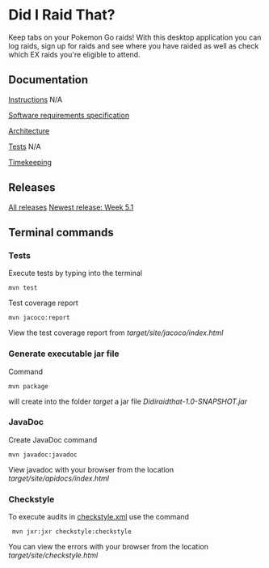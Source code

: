# Did I Raid That? 
Keep tabs on your Pokemon Go raids! With this desktop application you can log raids, sign up for raids and see where you have raided as well as check which EX raids you're eligible to attend. 

## Documentation
[Instructions]() N/A

[Software requirements specification](https://github.com/sinilandia/ohte2019/blob/master/Documentation/Srs.md)

[Architecture](https://github.com/sinilandia/ohte2019/blob/master/Documentation/Architecture.md)

[Tests]() N/A

[Timekeeping](https://github.com/sinilandia/ohte2019/blob/master/Documentation/Timekeeping.md)

## Releases
[All releases](https://github.com/sinilandia/ohte2019/releases)
[Newest release: Week 5.1](https://github.com/sinilandia/ohte2019/releases/tag/week5.1)

## Terminal commands

### Tests
Execute tests by typing into the terminal

```
mvn test
```

Test coverage report

```
mvn jacoco:report
```

View the test coverage report from _target/site/jacoco/index.html_

### Generate executable jar file

Command

```
mvn package
```

will create into the folder _target_ a jar file _Didiraidthat-1.0-SNAPSHOT.jar_

### JavaDoc

Create JavaDoc command

```
mvn javadoc:javadoc
```

View javadoc with your browser from the location _target/site/apidocs/index.html_

### Checkstyle

To execute audits in  [checkstyle.xml]() use the command

```
 mvn jxr:jxr checkstyle:checkstyle
```

You can view the errors with your browser from the location _target/site/checkstyle.html_
